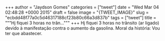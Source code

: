 
+++
author = "Jaydson Gomes"
categories = ["tweet"]
date = "Wed Mar 04 02:48:28 +0000 2015"
draft = false
image = "{TWEET_IMAGE}"
slug = "ecbdd48f77a0c5d46317188cf23b80c66a3d837b"
tags = ["tweet"]
title = """Hj fiquei 3 horas no trân..."""
+++
Hj fiquei 3 horas no trânsito (ar ligado) devido à manifestação contra o aumento da gasolina. Moral da história: Vou ter que abastecer.
